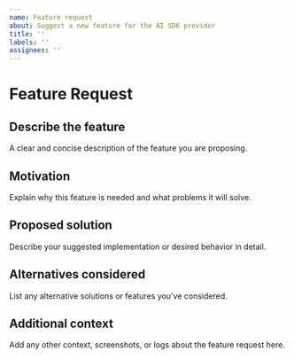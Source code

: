 ```yaml
---
name: Feature request
about: Suggest a new feature for the AI SDK provider
title: ''
labels: ''
assignees: ''
---
```


# Feature Request

## Describe the feature
A clear and concise description of the feature you are proposing.

## Motivation
Explain why this feature is needed and what problems it will solve.

## Proposed solution
Describe your suggested implementation or desired behavior in detail.

## Alternatives considered
List any alternative solutions or features you've considered.

## Additional context
Add any other context, screenshots, or logs about the feature request here.
